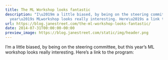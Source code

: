 ```yaml
---
title: The ML Workshop looks fantastic
description: "I\u2019m a little biased, by being on the steering committee, but this
  year\u2019s MLworkshop looks really interesting. Here\u2019s a link to the program:"
url: https://blog.janestreet.com/the-ml-workshop-looks-fantastic/
date: 2014-07-31T00:00:00-00:00
preview_image: https://blog.janestreet.com/static/img/header.png
---
```


<p>I&rsquo;m a little biased, by being on the steering committee, but this year&rsquo;s ML
workshop looks really interesting. Here&rsquo;s a link to the program:</p>


